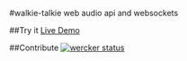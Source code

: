 #walkie-talkie 
web audio api and websockets

##Try it
[Live Demo](https://whispering-lowlands-6556.herokuapp.com)

##Contribute
[![wercker status](https://app.wercker.com/status/7c03212a1e4a0ebc45ab1f412b8fa3c1/m/master "wercker status")](https://app.wercker.com/project/bykey/7c03212a1e4a0ebc45ab1f412b8fa3c1)
